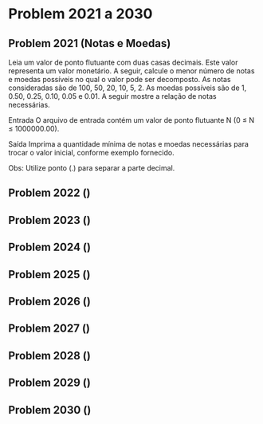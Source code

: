 # Problem 2021 a 2030

## Problem 2021 (Notas e Moedas)

Leia um valor de ponto flutuante com duas casas decimais. Este valor representa um valor monetário. A seguir, calcule o menor número de notas e moedas possíveis no qual o valor pode ser decomposto. As notas consideradas são de 100, 50, 20, 10, 5, 2. As moedas possíveis são de 1, 0.50, 0.25, 0.10, 0.05 e 0.01. A seguir mostre a relação de notas necessárias.

Entrada
O arquivo de entrada contém um valor de ponto flutuante N (0 ≤ N ≤ 1000000.00).

Saída
Imprima a quantidade mínima de notas e moedas necessárias para trocar o valor inicial, conforme exemplo fornecido.

Obs: Utilize ponto (.) para separar a parte decimal.

## Problem 2022 ()

## Problem 2023 ()

## Problem 2024 ()

## Problem 2025 ()

## Problem 2026 ()

## Problem 2027 ()

## Problem 2028 ()

## Problem 2029 ()

## Problem 2030 ()
